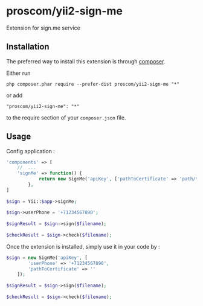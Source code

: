 proscom/yii2-sign-me
==========================
Extension for sign.me service

Installation
------------

The preferred way to install this extension is through [composer](http://getcomposer.org/download/).

Either run

```
php composer.phar require --prefer-dist proscom/yii2-sign-me "*"
```

or add

```
"proscom/yii2-sign-me": "*"
```

to the require section of your `composer.json` file.


Usage
-----

Config application :

```php
'components' => [
    //  ...
    'signMe' => function() {
            return new SignMe('apiKey', ['pathToCertificate' => 'path/to/certificate']);
        },
]
    
$sign = Yii::$app->signMe;
    
$sign->userPhone = '+71234567890';
    
$signResult = $sign->sign($filename);
    
$checkResult = $sign->check($filename);

```

Once the extension is installed, simply use it in your code by  :

```php
$sign = new SignMe('apiKey', [
        'userPhone' => '+71234567890',
        'pathToCertificate' => ''
    ]);
    
$signResult = $sign->sign($filename);
    
$checkResult = $sign->check($filename);
```
